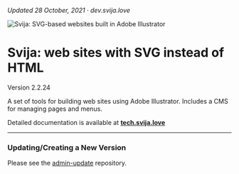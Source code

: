 [logo]: http://files.svija.love/github/readme-logo.png "Svija: SVG-based websites built in Adobe Illustrator"

*Updated 28 October, 2021 · dev.svija.love*

![Svija: SVG-based websites built in Adobe Illustrator][logo]

# Svija: web sites with SVG instead of HTML

Version 2.2.24

A set of tools for building web sites using Adobe Illustrator.
Includes a CMS for managing pages and menus.

Detailed documentation is available at **[tech.svija.love][1]**

---
### Updating/Creating a New Version

Please see the [admin-update][2] repository.

[1]: https://tech.svija.love "Visit the documentation site"
[2]: https://github.com/svijalove/admin-update
